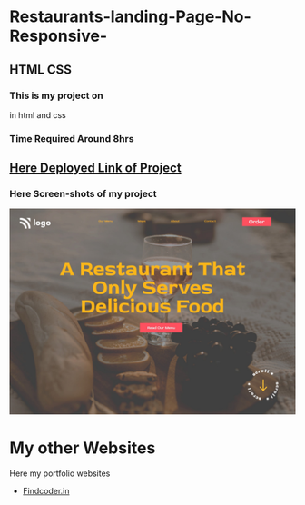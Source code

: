 # Restaurants-landing-Page-No-Responsive- 
## **HTML** **CSS**

### This is my project on 
in html and css

### Time Required Around **8hrs**

## [ Here Deployed Link of Project](https://restaurant-cerulean-puffpuff-30c7b7.netlify.app)

### Here **Screen-shots** of my project

![Screen-shots](Project2.png)

# My other Websites

Here my portfolio websites 

- [Findcoder.in](https://www.findcoder.io/u/raavan)
